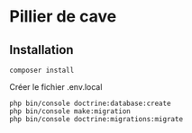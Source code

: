 # Pillier de cave

## Installation
```shell
composer install
```

Créer le fichier .env.local

```shell
php bin/console doctrine:database:create
php bin/console make:migration
php bin/console doctrine:migrations:migrate
```
